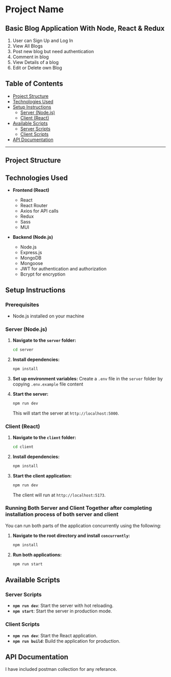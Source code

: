 # Project Name

## Basic Blog Application With Node, React & Redux
1. User can Sign Up and Log In
2. View All Blogs
3. Post new blog but need authentication
4. Comment in blog
5. View Details of a blog
6. Edit or Delete own Blog

## Table of Contents
- [Project Structure](#project-structure)
- [Technologies Used](#technologies-used)
- [Setup Instructions](#setup-instructions)
  - [Server (Node.js)](#server-nodejs)
  - [Client (React)](#client-react)
- [Available Scripts](#available-scripts)
  - [Server Scripts](#server-scripts)
  - [Client Scripts](#client-scripts)
- [API Documentation](#api-documentation)

---

## Project Structure


## Technologies Used
- **Frontend (React)**
  - React
  - React Router
  - Axios for API calls
  - Redux
  - Sass
  - MUI

- **Backend (Node.js)**
  - Node.js
  - Express.js
  - MongoDB
  - Mongoose 
  - JWT for authentication and authorization
  - Bcrypt for encryption 

## Setup Instructions

### Prerequisites
- Node.js installed on your machine

### Server (Node.js)

1. **Navigate to the `server` folder:**
    ```bash
    cd server
    ```

2. **Install dependencies:**
    ```bash
    npm install
    ```

3. **Set up environment variables:**
   Create a `.env` file in the `server` folder by copying `.env.example` file content

4. **Start the server:**
    ```bash
    npm run dev
    ```
    This will start the server at `http://localhost:5000`.

### Client (React)

1. **Navigate to the `client` folder:**
    ```bash
    cd client
    ```

2. **Install dependencies:**
    ```bash
    npm install
    ```

3. **Start the client application:**
    ```bash
    npm run dev
    ```
    The client will run at `http://localhost:5173`.

### Running Both Server and Client Together after completing installation process of both server and client
You can run both parts of the application concurrently using the following:

1. **Navigate to the root directory and install `concurrently`:**
    ```bash
    npm install
    ```

2. **Run both applications:**
    ```bash
    npm run start
    ```

## Available Scripts

### Server Scripts
- **`npm run dev`**: Start the server with hot reloading.
- **`npm start`**: Start the server in production mode.

### Client Scripts
- **`npm run dev`**: Start the React application.
- **`npm run build`**: Build the application for production.

## API Documentation
I have included postman collection for any referance.


